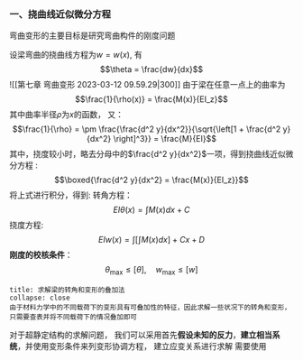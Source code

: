 ### 一、挠曲线近似微分方程
弯曲变形的主要目标是研究弯曲构件的刚度问题

设梁弯曲的挠曲线方程为$w = w(x)$, 有
$$\theta = \frac{dw}{dx}$$
![[第七章 弯曲变形 2023-03-12 09.59.29|300]]
由于梁在任意一点上的曲率为
$$\frac{1}{\rho(x)} = \frac{M(x)}{EI_z}$$
其中曲率半径$\rho$为$x$的函数， 又：
$$\frac{1}{\rho} = \pm \frac{\frac{d^2 y}{dx^2}}{\sqrt{\left[1 + \frac{d^2 y}{dx^2} \right]^3}} = \frac{M}{EI}$$
其中，挠度较小时，略去分母中的$\frac{d^2 y}{dx^2}$一项，得到挠曲线近似微分方程 : 
$$\boxed{\frac{d^2 y}{dx^2} = \frac{M(x)}{EI_z}}$$
将上式进行积分，得到: 
转角方程：
$$EI\theta(x) = \int M(x) dx +C$$
挠度方程: 
$$EIw(x) = \int\left[ \int M(x) dx\right] + Cx + D$$
**刚度的校核条件**：
$$\theta_{\max} \leq [\theta],\quad  w_{\max} \leq [w]$$
`````ad-note
title: 求解梁的转角和变形的叠加法
collapse: close
由于材料力学中的不同载荷下的变形具有可叠加性的特征，因此求解一些状况下的转角和变形，只需要查表并将不同载荷下的情况叠加即可
`````

对于超静定结构的求解问题， 我们可以采用首先**假设未知的反力**，**建立相当系统**，并使用变形条件来列变形协调方程， 建立应变关系进行求解
需要使用